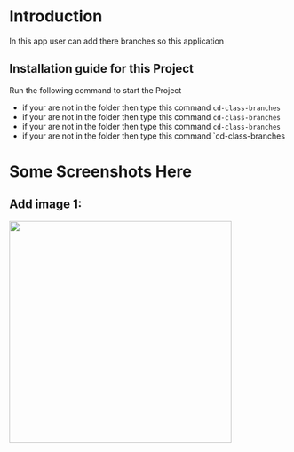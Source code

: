# Introduction
In this app user can add there branches so this application 

## Installation guide for this Project
Run the following command to start the Project

* if your are not in the folder then type this command `cd-class-branches`
* if your are not in the folder then type this command `cd-class-branches`
* if your are not in the folder then type this command `cd-class-branches`
* if your are not in the folder then type this command `cd-class-branches

# Some Screenshots Here

## Add image 1:

<img src="screenshot/abc1.jpeg" width="400">
